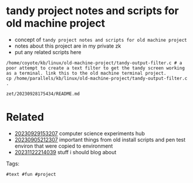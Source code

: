 # tandy project notes and scripts for old machine project

- concept of `tandy project notes and scripts for old machine project`
- notes about this project are in my private zk
- put any related scripts here

```
/home/coyote/kb/linux/old-machine-project/tandy-output-filter.c # a poor attempt to create a text filter to get the tandy screen working as a terminal. link this to the old machine terminal project.
cp /home/parallels/kb/linux/old-machine-project/tandy-output-filter.c .
```

` zet/20230928175434/README.md `

# Related

- [20230929153207](/zet/20230929153207/README.md) computer science experiments hub
- [20230905212307](/zet/20230905212307/README.md) important things from old install scripts and pen test environ that were copied to environment
- [20231122214039](/zet/20231122214039/README.md) stuff i should blog about

Tags:

    #text #fun #project
